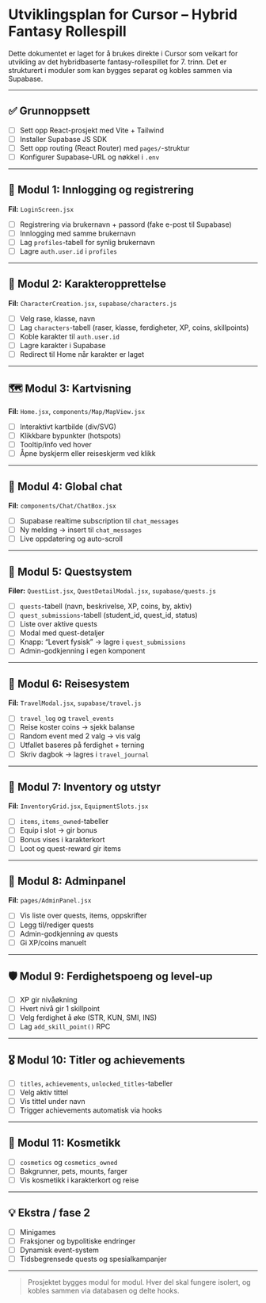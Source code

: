 
# Utviklingsplan for Cursor – Hybrid Fantasy Rollespill

Dette dokumentet er laget for å brukes direkte i Cursor som veikart for utvikling av det hybridbaserte fantasy-rollespillet for 7. trinn. Det er strukturert i moduler som kan bygges separat og kobles sammen via Supabase.

---

## ✅ Grunnoppsett

- [ ] Sett opp React-prosjekt med Vite + Tailwind
- [ ] Installer Supabase JS SDK
- [ ] Sett opp routing (React Router) med `pages/`-struktur
- [ ] Konfigurer Supabase-URL og nøkkel i `.env`

---

## 🔐 Modul 1: Innlogging og registrering

**Fil:** `LoginScreen.jsx`

- [ ] Registrering via brukernavn + passord (fake e-post til Supabase)
- [ ] Innlogging med samme brukernavn
- [ ] Lag `profiles`-tabell for synlig brukernavn
- [ ] Lagre `auth.user.id` i `profiles`

---

## 🧙 Modul 2: Karakteropprettelse

**Fil:** `CharacterCreation.jsx`, `supabase/characters.js`

- [ ] Velg rase, klasse, navn
- [ ] Lag `characters`-tabell (raser, klasse, ferdigheter, XP, coins, skillpoints)
- [ ] Koble karakter til `auth.user.id`
- [ ] Lagre karakter i Supabase
- [ ] Redirect til Home når karakter er laget

---

## 🗺 Modul 3: Kartvisning

**Fil:** `Home.jsx`, `components/Map/MapView.jsx`

- [ ] Interaktivt kartbilde (div/SVG)
- [ ] Klikkbare bypunkter (hotspots)
- [ ] Tooltip/info ved hover
- [ ] Åpne byskjerm eller reiseskjerm ved klikk

---

## 💬 Modul 4: Global chat

**Fil:** `components/Chat/ChatBox.jsx`

- [ ] Supabase realtime subscription til `chat_messages`
- [ ] Ny melding → insert til `chat_messages`
- [ ] Live oppdatering og auto-scroll

---

## 📜 Modul 5: Questsystem

**Filer:** `QuestList.jsx`, `QuestDetailModal.jsx`, `supabase/quests.js`

- [ ] `quests`-tabell (navn, beskrivelse, XP, coins, by, aktiv)
- [ ] `quest_submissions`-tabell (student_id, quest_id, status)
- [ ] Liste over aktive quests
- [ ] Modal med quest-detaljer
- [ ] Knapp: “Levert fysisk” → lagre i `quest_submissions`
- [ ] Admin-godkjenning i egen komponent

---

## 🧭 Modul 6: Reisesystem

**Fil:** `TravelModal.jsx`, `supabase/travel.js`

- [ ] `travel_log` og `travel_events`
- [ ] Reise koster coins → sjekk balanse
- [ ] Random event med 2 valg → vis valg
- [ ] Utfallet baseres på ferdighet + terning
- [ ] Skriv dagbok → lagres i `travel_journal`

---

## 🎒 Modul 7: Inventory og utstyr

**Fil:** `InventoryGrid.jsx`, `EquipmentSlots.jsx`

- [ ] `items`, `items_owned`-tabeller
- [ ] Equip i slot → gir bonus
- [ ] Bonus vises i karakterkort
- [ ] Loot og quest-reward gir items

---

## 🔧 Modul 8: Adminpanel

**Fil:** `pages/AdminPanel.jsx`

- [ ] Vis liste over quests, items, oppskrifter
- [ ] Legg til/rediger quests
- [ ] Admin-godkjenning av quests
- [ ] Gi XP/coins manuelt

---

## 🛡 Modul 9: Ferdighetspoeng og level-up

- [ ] XP gir nivåøkning
- [ ] Hvert nivå gir 1 skillpoint
- [ ] Velg ferdighet å øke (STR, KUN, SMI, INS)
- [ ] Lag `add_skill_point()` RPC

---

## 🎖 Modul 10: Titler og achievements

- [ ] `titles`, `achievements`, `unlocked_titles`-tabeller
- [ ] Velg aktiv tittel
- [ ] Vis tittel under navn
- [ ] Trigger achievements automatisk via hooks

---

## 🎨 Modul 11: Kosmetikk

- [ ] `cosmetics` og `cosmetics_owned`
- [ ] Bakgrunner, pets, mounts, farger
- [ ] Vis kosmetikk i karakterkort og reise

---

## 💡 Ekstra / fase 2

- [ ] Minigames
- [ ] Fraksjoner og bypolitiske endringer
- [ ] Dynamisk event-system
- [ ] Tidsbegrensede quests og spesialkampanjer

---

> Prosjektet bygges modul for modul. Hver del skal fungere isolert, og kobles sammen via databasen og delte hooks.
